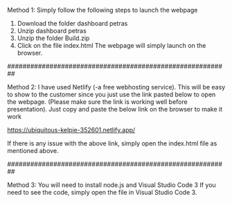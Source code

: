 

Method 1:
Simply follow the following steps to launch the webpage
1.	Download the folder dashboard petras
2.	Unzip dashboard petras
3.	Unzip the folder Build.zip
4.	Click on the file index.html
The webpage will simply launch on the browser.

##########################################################

Method 2:
I have used Netlify (-a free webhosting service). This will be easy to show to the customer since you just use the link pasted below to open the webpage. (Please make sure the link is working well before presentation). Just copy and paste the below link on the browser to make it work

https://ubiquitous-kelpie-352601.netlify.app/

If there is any issue with the above link, simply open the index.html file as mentioned above.

##########################################################

Method 3:
You will need to install node.js and Visual Studio Code 3
If you need to see the code, simply open the file in Visual Studio Code 3.

